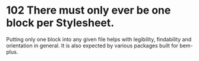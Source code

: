 # 102 There must only ever be one block per Stylesheet.

Putting only one block into any given file helps with legibility, findability and orientation in general. It is also expected by various packages built for bem-plus.

